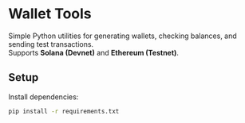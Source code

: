 # Wallet Tools

Simple Python utilities for generating wallets, checking balances, and sending test transactions.  
Supports **Solana (Devnet)** and **Ethereum (Testnet)**.  

## Setup
Install dependencies:
```bash
pip install -r requirements.txt
